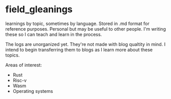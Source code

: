 # field_gleanings
learnings by topic, sometimes by language. Stored in .md format for reference purposes. Personal but may be useful to other people.
I'm writing these so I can teach and learn in the process.

The logs are unorganized yet. They're not made with blog qualtity in mind. I intend to begin transferring them to blogs as I learn more about these topics.

Areas of interest:
- Rust
- Risc-v
- Wasm
- Operating systems
